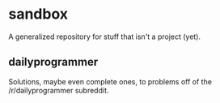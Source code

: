# sandbox

A generalized repository for stuff that isn't a project (yet).

## dailyprogrammer

Solutions, maybe even complete ones, to problems off of the
/r/dailyprogrammer subreddit.
